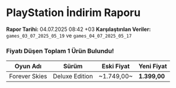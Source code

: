 # PlayStation İndirim Raporu

**Rapor Tarihi:** 04.07.2025 08:42 +03
**Karşılaştırılan Veriler:** `games_03_07_2025_05_19` ve `games_04_07_2025_05_17`

### Fiyatı Düşen Toplam 1 Ürün Bulundu!

| Oyun Adı | Sürüm | Eski Fiyat | Yeni Fiyat |
|---|---|---|---|
| Forever Skies | Deluxe Edition | ~1.749,00~ | **1.399,00** |
